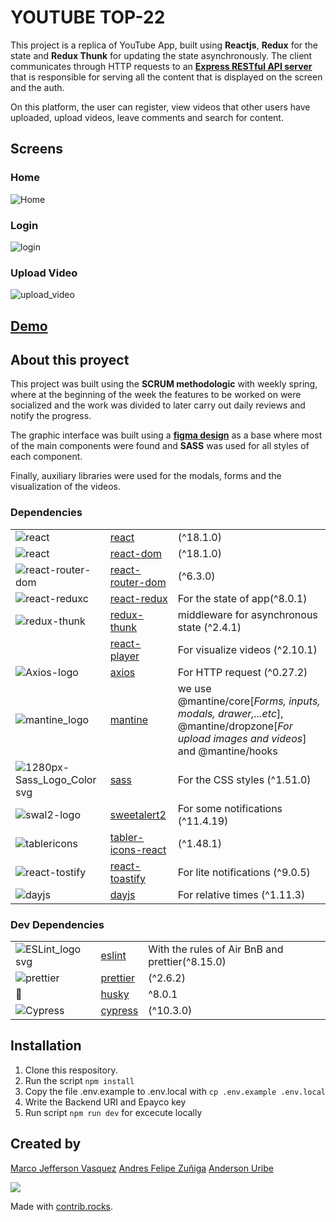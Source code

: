 # YOUTUBE TOP-22

This project is a replica of YouTube App, built using **Reactjs**, **Redux** for the state and **Redux Thunk** for updating the state asynchronously. The client communicates through HTTP requests to an **[Express RESTful API server](https://github.com/Zuniga63/backend-youtube)** that is responsible for serving all the content that is displayed on the screen and the auth.

On this platform, the user can register, view videos that other users have uploaded, upload videos, leave comments and search for content.

## Screens

### Home

![Home](https://user-images.githubusercontent.com/50376585/190522896-72a55d97-a73a-46eb-94f4-6f3094388fbb.png)

### Login

![login](https://user-images.githubusercontent.com/68661179/182906195-c01a53d8-9500-4f7c-a852-f3078f638ace.gif)

### Upload Video

![upload_video](https://user-images.githubusercontent.com/68661179/182906777-1eca7545-2841-472a-ab71-a2fc77be2bf2.gif)

## [Demo](https://youtubetopv22.netlify.app/)

## About this proyect

This project was built using the **SCRUM methodologic** with weekly spring, where at the beginning of the week the features to be worked on were socialized and the work was divided to later carry out daily reviews and notify the progress.

The graphic interface was built using a **[figma design](<https://www.figma.com/file/WMw8qQ0bEYp7VuR3cOLpyW/YouTube-(Community>)** as a base where most of the main components were found and **SASS** was used for all styles of each component.

Finally, auxiliary libraries were used for the modals, forms and the visualization of the videos.

### Dependencies

|   |   |   |
| ------------ | ------------ | ------------ |
| ![react](https://user-images.githubusercontent.com/50376585/190654923-4f23f838-ee8a-4776-8216-4b1a04f93c18.png)  | [react](https://www.npmjs.com/package/react)  | (^18.1.0)  |
| ![react](https://user-images.githubusercontent.com/50376585/190654923-4f23f838-ee8a-4776-8216-4b1a04f93c18.png)  |  [react-dom](https://www.npmjs.com/package/react-dom) | (^18.1.0)  |
| ![react-router-dom](https://user-images.githubusercontent.com/50376585/190654935-acdae310-3846-4eab-a26a-05385aef629b.png)  | [react-router-dom](https://www.npmjs.com/package/react-router-dom) |(^6.3.0)|
| ![react-reduxc](https://user-images.githubusercontent.com/50376585/190654931-e16a6c38-7450-4445-bef4-b276fcd5d3a7.jpg) | [react-redux](https://www.npmjs.com/package/react-redux)|For the state of app(^8.0.1)|
| ![redux-thunk](https://user-images.githubusercontent.com/50376585/190654939-6383d92a-1d2e-4d22-9ddf-3bcd742c9495.jpeg) | [redux-thunk](https://www.npmjs.com/package/redux-thunk)|middleware for asynchronous state (^2.4.1)|
| | [react-player](https://www.npmjs.com/package/react-player)|For visualize videos (^2.10.1)|
| ![Axios-logo](https://user-images.githubusercontent.com/50376585/190654909-d7c2fcd0-1460-4f6b-b7b3-5018ea572e44.png) | [axios](https://www.npmjs.com/package/axios)|For HTTP request (^0.27.2)|
| ![mantine_logo](https://user-images.githubusercontent.com/50376585/190654917-fa18b184-31fa-4436-b656-a068f9c62a6b.png) | [mantine](https://mantine.dev/)| we use @mantine/core[*Forms, inputs, modals, drawer,...etc*], @mantine/dropzone[*For upload images and videos*] and @mantine/hooks|
| ![1280px-Sass_Logo_Color svg](https://user-images.githubusercontent.com/50376585/190654883-5d15929c-78fe-41ed-880b-51e498c75d94.png) | [sass](https://www.npmjs.com/package/sass)| For the CSS styles (^1.51.0)|
| ![swal2-logo](https://user-images.githubusercontent.com/50376585/190654942-1a79731c-c824-4c33-b0f1-ca210051e3b6.png) |[sweetalert2](https://www.npmjs.com/package/sweetalert2)|For some notifications (^11.4.19)|
|  ![tablericons](https://user-images.githubusercontent.com/50376585/190654944-2c62eef6-7f0d-4434-9c6d-e1deb7e96e35.jpg) | [tabler-icons-react](https://www.npmjs.com/package/tabler-icons-react)|(^1.48.1)|
| ![react-tostify](https://user-images.githubusercontent.com/50376585/190658973-6d4fea12-ef46-40e6-9079-e99dcf22c437.jpeg) | [react-toastify](https://www.npmjs.com/package/react-toastify)|For lite notifications (^9.0.5)|
| ![dayjs](https://user-images.githubusercontent.com/50376585/190654914-3f5e9475-72e1-445d-ade0-74b66cd328f6.png) | [dayjs](https://www.npmjs.com/package/dayjs)|For relative times (^1.11.3)|

### Dev Dependencies

|   |   |   |
| ------------ | ------------ | ------------ |
| ![ESLint_logo svg](https://user-images.githubusercontent.com/50376585/190657206-16a5c5f9-a6e2-437a-86a3-d7a58b450efa.png)  |  [eslint](https://www.npmjs.com/package/eslint) | With the rules of Air BnB and prettier(^8.15.0)  |
|  ![prettier](https://user-images.githubusercontent.com/50376585/190654922-4b08b7e8-31e7-4762-be0d-62ffda62a7ef.PNG) | [prettier](https://www.npmjs.com/package/prettier) | (^2.6.2)  |
| 🐶  | [husky](https://www.npmjs.com/package/husky)  |  ^8.0.1 |
| ![Cypress](https://user-images.githubusercontent.com/50376585/190654910-dae9b7dc-76b7-484d-b2ce-5035fa05e2d9.jpeg)  |  [cypress](https://www.npmjs.com/package/cypress) |(^10.3.0)   |

## Installation

1. Clone this respository.
2. Run the script `npm install`
3. Copy the file .env.example to .env.local with `cp .env.example .env.local`
4. Write the Backend URI and Epayco key
5. Run script `npm run dev` for excecute locally

## Created by

[Marco Jefferson Vasquez](https://github.com/Jefry04)
[Andres Felipe Zuñiga](https://github.com/Zuniga63)
[Anderson Uribe](https://github.com/45061)

<a href="https://github.com/Jefry04/youtube-clone/graphs/contributors">
  <img src="https://contrib.rocks/image?repo=Jefry04/youtube-clone" />
</a>

Made with [contrib.rocks](https://contrib.rocks).
